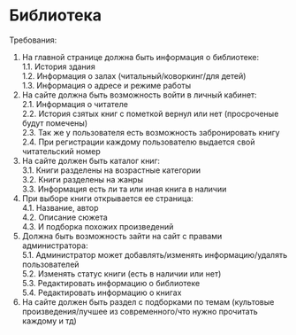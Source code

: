 # Библиотека  
Требования:  
1. На главной странице должна быть информация о библиотеке:  
   1.1. История здания  
   1.2. Информация о залах (читальный/коворкинг/для детей)  
   1.3. Информация о адресе и режиме работы  
2. На сайте должна быть возможность войти в личный кабинет:  
   2.1. Информация о читателе  
   2.2. История сзятых книг с пометкой вернул или нет (просроченые будут помечены)  
   2.3. Так же у пользователя есть возможность забронировать книгу  
   2.4. При регистрации каждому пользователю выдается свой читательский номер  
3. На сайте должен быть каталог книг:  
   3.1. Книги разделены на возрастные категории  
   3.2. Книги разделены на жанры  
   3.3. Информация есть ли та или иная книга в наличии  
4. При выборе книги открывается ее страница:  
   4.1. Название, автор  
   4.2. Описание сюжета  
   4.3. И подборка похожих произведений  
5. Должна быть возможность зайти на сайт с правами администратора:  
   5.1. Администратор может добавлять/изменять информацию/удалять пользователей  
   5.2. Изменять статус книги (есть в наличии или нет)  
   5.3. Редактировать информацию о библиотеке  
   5.4. Редактировать информацию о книгах  
6. На сайте должен быть раздел с подборками по темам (культовые произведения/лучшее из современного/что нужно прочитать каждому и тд)  
